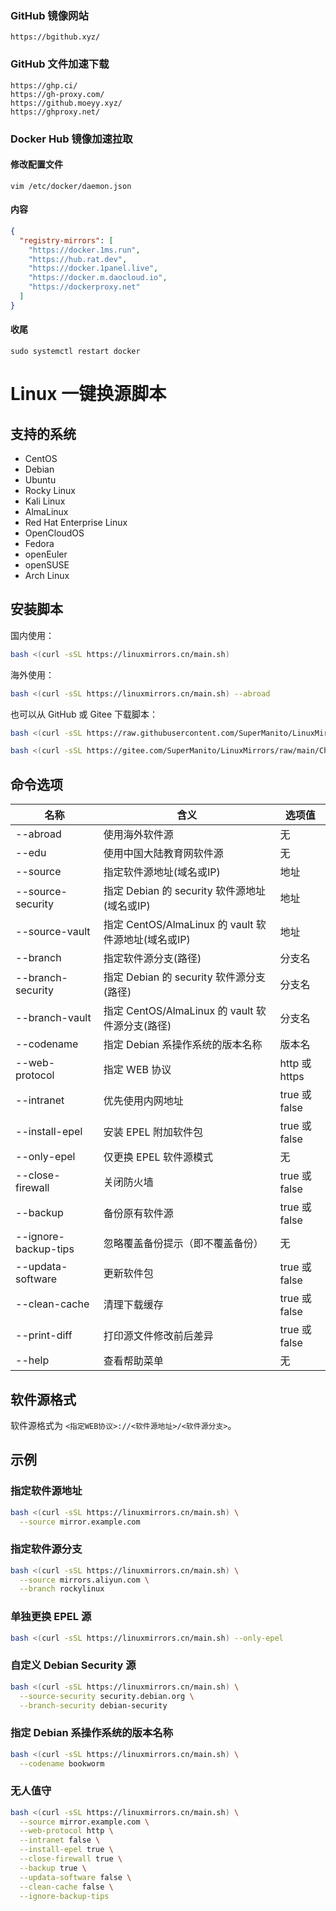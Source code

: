 ### GitHub 镜像网站
```
https://bgithub.xyz/
```

### GitHub 文件加速下载
```
https://ghp.ci/
https://gh-proxy.com/
https://github.moeyy.xyz/
https://ghproxy.net/
```

### Docker Hub 镜像加速拉取

#### 修改配置文件

```
vim /etc/docker/daemon.json
```
#### 内容
```json
{
  "registry-mirrors": [
    "https://docker.1ms.run",
    "https://hub.rat.dev",
    "https://docker.1panel.live",
    "https://docker.m.daocloud.io",
    "https://dockerproxy.net"
  ]
}
```
#### 收尾

```
sudo systemctl restart docker
```

# Linux 一键换源脚本
## 支持的系统
* CentOS
* Debian
* Ubuntu
* Rocky Linux
* Kali Linux
* AlmaLinux
* Red Hat Enterprise Linux
* OpenCloudOS
* Fedora
* openEuler
* openSUSE
* Arch Linux

## 安装脚本
国内使用：
```bash
bash <(curl -sSL https://linuxmirrors.cn/main.sh)
```
海外使用：
```bash
bash <(curl -sSL https://linuxmirrors.cn/main.sh) --abroad
```
也可以从 GitHub 或 Gitee 下载脚本：
```bash
bash <(curl -sSL https://raw.githubusercontent.com/SuperManito/LinuxMirrors/main/ChangeMirrors.sh)
```
```bash
bash <(curl -sSL https://gitee.com/SuperManito/LinuxMirrors/raw/main/ChangeMirrors.sh)
```
## 命令选项
| 名称 | 含义 | 选项值 |
| --- | --- | --- |
| --abroad | 使用海外软件源 | 无 |
| --edu | 使用中国大陆教育网软件源 | 无 |
| --source | 指定软件源地址(域名或IP) | 地址 |
| --source-security | 指定 Debian 的 security 软件源地址(域名或IP) | 地址 |
| --source-vault | 指定 CentOS/AlmaLinux 的 vault 软件源地址(域名或IP) | 地址 |
| --branch | 指定软件源分支(路径) | 分支名 |
| --branch-security | 指定 Debian 的 security 软件源分支(路径) | 分支名 |
| --branch-vault | 指定 CentOS/AlmaLinux 的 vault 软件源分支(路径) | 分支名 |
| --codename | 指定 Debian 系操作系统的版本名称 | 版本名 |
| --web-protocol | 指定 WEB 协议 | http 或 https |
| --intranet | 优先使用内网地址 | true 或 false |
| --install-epel | 安装 EPEL 附加软件包 | true 或 false |
| --only-epel | 仅更换 EPEL 软件源模式 | 无 |
| --close-firewall | 关闭防火墙 | true 或 false |
| --backup | 备份原有软件源 | true 或 false |
| --ignore-backup-tips | 忽略覆盖备份提示（即不覆盖备份） | 无 |
| --updata-software | 更新软件包 | true 或 false |
| --clean-cache | 清理下载缓存 | true 或 false |
| --print-diff | 打印源文件修改前后差异 | true 或 false |
| --help | 查看帮助菜单 | 无 |

## 软件源格式
软件源格式为 `<指定WEB协议>://<软件源地址>/<软件源分支>`。

## 示例
### 指定软件源地址
```bash
bash <(curl -sSL https://linuxmirrors.cn/main.sh) \
  --source mirror.example.com
```
### 指定软件源分支
```bash
bash <(curl -sSL https://linuxmirrors.cn/main.sh) \
  --source mirrors.aliyun.com \
  --branch rockylinux
```
### 单独更换 EPEL 源
```bash
bash <(curl -sSL https://linuxmirrors.cn/main.sh) --only-epel
```
### 自定义 Debian Security 源
```bash
bash <(curl -sSL https://linuxmirrors.cn/main.sh) \
  --source-security security.debian.org \
  --branch-security debian-security
```
### 指定 Debian 系操作系统的版本名称
```bash
bash <(curl -sSL https://linuxmirrors.cn/main.sh) \
  --codename bookworm
```
### 无人值守
```bash
bash <(curl -sSL https://linuxmirrors.cn/main.sh) \
  --source mirror.example.com \
  --web-protocol http \
  --intranet false \
  --install-epel true \
  --close-firewall true \
  --backup true \
  --updata-software false \
  --clean-cache false \
  --ignore-backup-tips
```